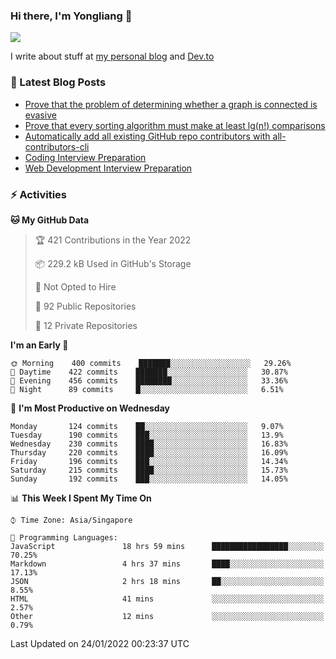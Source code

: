 ### Hi there, I'm Yongliang 👋 
<!--
**tlylt/tlylt** is a ✨ _special_ ✨ repository because its `README.md` (this file) appears on your GitHub profile.

Here are some ideas to get you started:

- 🔭 I’m currently working on ...
- 🌱 I’m currently learning ...
- 👯 I’m looking to collaborate on ...
- 🤔 I’m looking for help with ...
- 💬 Ask me about ...
- 📫 How to reach me: ...
- 😄 Pronouns: ...
- ⚡ Fun fact: ...
-->

<img
align="center"
src="https://github-readme-stats.vercel.app/api/?username=tlylt&theme=dracula"
/>

I write about stuff at [my personal blog](https://www.yongliangliu.com/) and [Dev.to](https://dev.to/tlylt)

### 📕 Latest Blog Posts

<!-- BLOG-POST-LIST:START -->
- [Prove that the problem of determining whether a graph is connected is evasive](https://www.yongliangliu.com/blog/prove-graph-check-connected-evasive/)
- [Prove that every sorting algorithm must make at least lg&lpar;n!&rpar; comparisons](https://www.yongliangliu.com/blog/prove-sorting-at-least-lgn/)
- [Automatically add all existing GitHub repo contributors with all-contributors-cli](https://www.yongliangliu.com/blog/all-contributors-cli-recognize-existing/)
- [Coding Interview Preparation](https://www.yongliangliu.com/blog/coding-interview-prep/)
- [Web Development Interview Preparation](https://www.yongliangliu.com/blog/web-dev-interview-prep/)
<!-- BLOG-POST-LIST:END -->

### ⚡ Activities
<!--START_SECTION:waka-->
**🐱 My GitHub Data** 

> 🏆 421 Contributions in the Year 2022
 > 
> 📦 229.2 kB Used in GitHub's Storage 
 > 
> 🚫 Not Opted to Hire
 > 
> 📜 92 Public Repositories 
 > 
> 🔑 12 Private Repositories  
 > 
**I'm an Early 🐤** 

```text
🌞 Morning    400 commits    ███████░░░░░░░░░░░░░░░░░░   29.26% 
🌆 Daytime    422 commits    ███████░░░░░░░░░░░░░░░░░░   30.87% 
🌃 Evening    456 commits    ████████░░░░░░░░░░░░░░░░░   33.36% 
🌙 Night      89 commits     █░░░░░░░░░░░░░░░░░░░░░░░░   6.51%

```
📅 **I'm Most Productive on Wednesday** 

```text
Monday       124 commits    ██░░░░░░░░░░░░░░░░░░░░░░░   9.07% 
Tuesday      190 commits    ███░░░░░░░░░░░░░░░░░░░░░░   13.9% 
Wednesday    230 commits    ████░░░░░░░░░░░░░░░░░░░░░   16.83% 
Thursday     220 commits    ████░░░░░░░░░░░░░░░░░░░░░   16.09% 
Friday       196 commits    ███░░░░░░░░░░░░░░░░░░░░░░   14.34% 
Saturday     215 commits    ████░░░░░░░░░░░░░░░░░░░░░   15.73% 
Sunday       192 commits    ███░░░░░░░░░░░░░░░░░░░░░░   14.05%

```


📊 **This Week I Spent My Time On** 

```text
⌚︎ Time Zone: Asia/Singapore

💬 Programming Languages: 
JavaScript               18 hrs 59 mins      █████████████████░░░░░░░░   70.25% 
Markdown                 4 hrs 37 mins       ████░░░░░░░░░░░░░░░░░░░░░   17.13% 
JSON                     2 hrs 18 mins       ██░░░░░░░░░░░░░░░░░░░░░░░   8.55% 
HTML                     41 mins             ░░░░░░░░░░░░░░░░░░░░░░░░░   2.57% 
Other                    12 mins             ░░░░░░░░░░░░░░░░░░░░░░░░░   0.79%

```


 Last Updated on 24/01/2022 00:23:37 UTC
<!--END_SECTION:waka-->